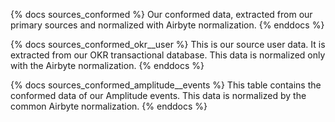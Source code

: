 {% docs sources_conformed %}
Our conformed data, extracted from our primary sources and normalized with Airbyte normalization.
{% enddocs %}

{% docs sources_conformed_okr__user %}
This is our source user data. It is extracted from our OKR transactional database. This data is normalized only with the Airbyte normalization.
{% enddocs %}

{% docs sources_conformed_amplitude__events %}
This table contains the conformed data of our Amplitude events. This data is normalized by the common Airbyte normalization.
{% enddocs %}
